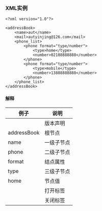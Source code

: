 
### XML实例

```
<?xml version="1.0"?>

<addressBook>
    <name>aut</name>
    <mail>autyinjing@126.com</mail>
    <phone_list>
        <phone format="type/number">
            <type>home</type>
            <number>02188888888</number>
        </phone>
        <phone format="type/number">
            <type>mobile</type>
            <number>13888888888</number>
        </phone>
    </phone_list>
</addressBook>
```

#### 解释
例子 | 说明
--- | ---
<?xml version="1.0"?> | 版本声明
addressBook | 根节点
name | 一级子节点
phone | 二级子节点
format | 结点属性
type | 三级子节点
home | 节点值
<xxx> | 打开标签
</xxx> | 关闭标签